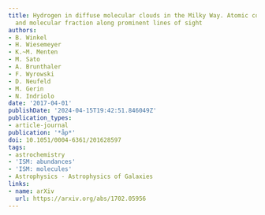 ```yaml
---
title: Hydrogen in diffuse molecular clouds in the Milky Way. Atomic column densities
  and molecular fraction along prominent lines of sight
authors:
- B. Winkel
- H. Wiesemeyer
- K.~M. Menten
- M. Sato
- A. Brunthaler
- F. Wyrowski
- D. Neufeld
- M. Gerin
- N. Indriolo
date: '2017-04-01'
publishDate: '2024-04-15T19:42:51.846049Z'
publication_types:
- article-journal
publication: '*åp*'
doi: 10.1051/0004-6361/201628597
tags:
- astrochemistry
- 'ISM: abundances'
- 'ISM: molecules'
- Astrophysics - Astrophysics of Galaxies
links:
- name: arXiv
  url: https://arxiv.org/abs/1702.05956
---
```

